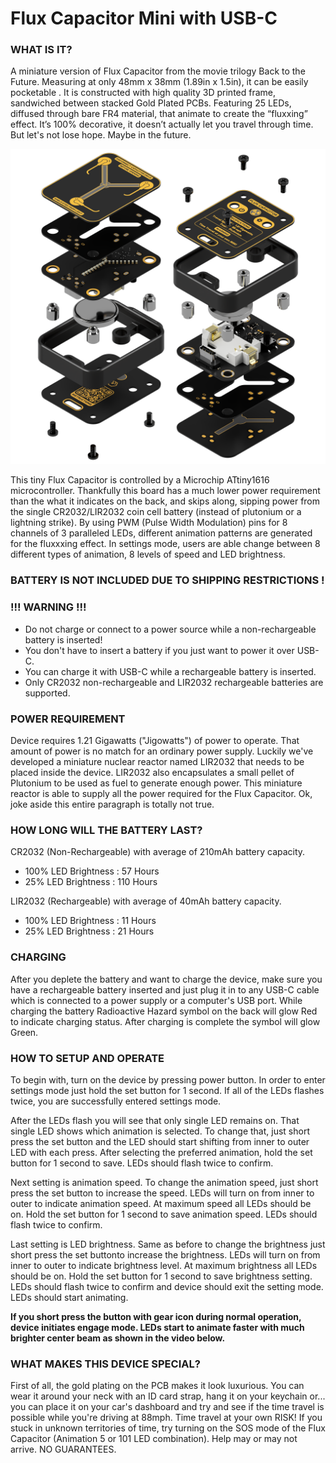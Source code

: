 # Flux Capacitor Mini with USB-C
### WHAT IS IT?
A miniature version of Flux Capacitor from the movie trilogy Back to the Future. Measuring at only 48mm x 38mm (1.89in x 1.5in), it can be easily pocketable . It is constructed with high quality 3D printed frame, sandwiched between stacked Gold Plated PCBs. Featuring 25 LEDs, diffused through bare FR4 material, that animate to create the “fluxxing” effect. It’s 100% decorative, it doesn’t actually let you travel through time. But let's not lose hope. Maybe in the future.

![LED Numbers](/Images/FC_Exploded_View.png)

This tiny Flux Capacitor is controlled by a Microchip ATtiny1616 microcontroller. Thankfully this board has a much lower power requirement than the what it indicates on the back, and skips along, sipping power from the single CR2032/LIR2032 coin cell battery (instead of plutonium or a lightning strike). By using PWM (Pulse Width Modulation) pins for 8 channels of 3 paralleled LEDs, different animation patterns are generated for the fluxxxing effect. In settings mode, users are able change between 8 different types of animation, 8 levels of speed and LED brightness.

### BATTERY IS NOT INCLUDED DUE TO SHIPPING RESTRICTIONS !

### !!! WARNING !!!
- Do not charge or connect to a power source while a non-rechargeable battery is inserted!
- You don't have to insert a battery if you just want to power it over USB-C.
- You can charge it with USB-C while a rechargeable battery is inserted.
- Only CR2032 non-rechargeable and LIR2032 rechargeable batteries are supported.

### POWER REQUIREMENT
Device requires 1.21 Gigawatts ("Jigowatts") of power to operate. That amount of power is no match for an ordinary power supply. Luckily we've developed a miniature nuclear reactor named LIR2032 that needs to be placed inside the device. LIR2032 also encapsulates a small pellet of Plutonium to be used as fuel to generate enough power. This miniature reactor is able to supply all the power required for the Flux Capacitor. Ok, joke aside this entire paragraph is totally not true.

### HOW LONG WILL THE BATTERY LAST?
CR2032 (Non-Rechargeable) with average of 210mAh battery capacity.

- 100% LED Brightness :  57 Hours
- 25%  LED Brightness :  110 Hours

LIR2032 (Rechargeable) with average of 40mAh battery capacity.

- 100% LED Brightness :  11 Hours
- 25%  LED Brightness :  21 Hours

### CHARGING

After you deplete the battery and want to charge the device, make sure you have a rechargeable battery inserted and just plug it in to any USB-C cable which is connected to a power supply or a computer's USB port. While charging the battery Radioactive Hazard symbol on the back will glow Red to indicate charging status. After charging is complete the symbol will glow Green.

### HOW TO SETUP AND OPERATE

To begin with, turn on the device by pressing power button. In order to enter settings mode just hold the set button for 1 second. If all of the LEDs flashes twice, you are successfully entered settings mode. 

After the LEDs flash you will see that only single LED remains on. That single LED shows which animation is selected. To change that, just short press the set button and the LED should start shifting from inner to outer LED with each press. After selecting the preferred animation, hold the set button for 1 second to save. LEDs should flash twice to confirm.

Next setting is animation speed. To change the animation speed, just short press the set button to increase the speed. LEDs will turn on from inner to outer to indicate animation speed. At maximum speed all LEDs should be on. Hold the set button for 1 second to save animation speed. LEDs should flash twice to confirm.

Last setting is LED brightness. Same as before to change the brightness just short press the set buttonto increase the brightness. LEDs will turn on from inner to outer to indicate brightness level. At maximum brightness all LEDs should be on. Hold the set button for 1 second to save brightness setting. LEDs should flash twice to confirm and device should exit the setting mode. LEDs should start animating.

**If you short press the button with gear icon during normal operation, device initiates engage mode.
LEDs start to animate faster with much brighter center beam as shown in the video below.**

### WHAT MAKES THIS DEVICE SPECIAL?
First of all, the gold plating on the PCB makes it look luxurious. You can wear it around your neck with an ID card strap, hang it on your keychain or... you can place it on your car's dashboard and try and see if the time travel is possible while you're driving at 88mph. Time travel at your own RISK! If you stuck in unknown territories of time, try turning on the SOS mode of the Flux Capacitor (Animation 5 or 101 LED combination). Help may or may not arrive. NO GUARANTEES.

